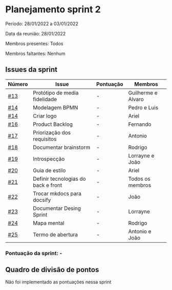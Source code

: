# Planejamento sprint 2

Período: 28/01/2022 a 03/01/2022

Data da reunião: 28/01/2022

Membros presentes: Todos

Membros faltantes: Nenhum

## Issues da sprint

| Número                                                                  | Issue                               | Pontuação | Membros            |
| ----------------------------------------------------------------------- | ----------------------------------- | --------- | ------------------ |
| [#13](https://github.com/UnBArqDsw2021-2/2021.2_G6_Jobz_docs/issues/13) | Protótipo de media fidelidade       | -         | Guilherme e Alvaro |
| [#14](https://github.com/UnBArqDsw2021-2/2021.2_G6_Jobz_docs/issues/14) | Modelagem BPMN                      | -         | Pedro e Luis       |
| [#14](https://github.com/UnBArqDsw2021-2/2021.2_G6_Jobz_docs/issues/15) | Criar logo                          | -         | Ariel              |
| [#16](https://github.com/UnBArqDsw2021-2/2021.2_G6_Jobz_docs/issues/16) | Product Backlog                     | -         | Fernando           |
| [#17](https://github.com/UnBArqDsw2021-2/2021.2_G6_Jobz_docs/issues/17) | Priorização dos requisitos          | -         | Antonio            |
| [#18](https://github.com/UnBArqDsw2021-2/2021.2_G6_Jobz_docs/issues/18) | Documentar brainstorm               | -         | Rodrigo            |
| [#19](https://github.com/UnBArqDsw2021-2/2021.2_G6_Jobz_docs/issues/19) | Introspecção                        | -         | Lorrayne e João    |
| [#20](https://github.com/UnBArqDsw2021-2/2021.2_G6_Jobz_docs/issues/20) | Guia de estilo                      | -         | Ariel              |
| [#21](https://github.com/UnBArqDsw2021-2/2021.2_G6_Jobz_docs/issues/21) | Definir tecnologias do back e front | -         | Todos os membros   |
| [#22](https://github.com/UnBArqDsw2021-2/2021.2_G6_Jobz_docs/issues/22) | Trocar mkdocs para docsify          | -         | João               |
| [#23](https://github.com/UnBArqDsw2021-2/2021.2_G6_Jobz_docs/issues/23) | Documentar Desing Sprint            | -         | Lorrayne           |
| [#24](https://github.com/UnBArqDsw2021-2/2021.2_G6_Jobz_docs/issues/24) | Mapa mental                         | -         | Rodrigo            |
| [#25](https://github.com/UnBArqDsw2021-2/2021.2_G6_Jobz_docs/issues/25) | Termo de abertura                   | -         | Antonio e João     |

### Pontuação da sprint: -

## Quadro de divisão de pontos

Não foi implementado as pontuações nessa sprint

<!-- | Participantes    | Pontos por issue | Pontos individuais |
| ---------------- | ---------------- | ------------------ |
| Álvaro Gouvea    |                  |                    |
| Antonio Aldisio  |                  |                    |
| Ariel Serafim    |                  |                    |
| Fernando Calil   |                  |                    |
| Guilherme Braz   |                  |                    |
| João Matos       |                  |                    |
| Lorrayne Cardozo |                  |                    |
| Luis Araújo      |                  |                    |
| Pedro Campos     |                  |                    |
| Rodrigo Brito    |                  |                    | -->
